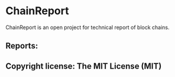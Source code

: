 # ChainReport

ChainReport is an open project for technical report of block chains.


## Reports:

## Copyright license: The MIT License (MIT) 
